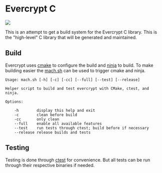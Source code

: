 # Evercrypt C

![][Status]

This is an attempt to get a build system for the Evercrypt C library.
This is the "high-level" C library that will be generated and maintained.

## Build
Evercrypt uses [cmake] to configure the build and [ninja] to build.
To make building easier the [mach.sh] can be used to trigger cmake and ninja.

```
Usage: mach.sh [-h] [-c] [-cc] [--full] [--test] [--release]

Helper script to build and test evercrypt with CMake, ctest, and ninja.

Options:

    -h        display this help and exit
    -c        clean before build
    -cc       only clean
    --full    enable all available features
    --test    run tests through ctest; build before if necessary
    --release release builds and tests

```

## Testing
Testing is done through [ctest] for convenience.
But all tests can be run through their respective binaries if needed.

[cmake]: https://cmake.org/
[ninja]: https://ninja-build.org/
[mach.sh]: ./mach.sh
[ctest]: https://cmake.org/cmake/help/latest/manual/ctest.1.html
[Status]: https://img.shields.io/badge/status-experimental-red.svg?style=for-the-badge
